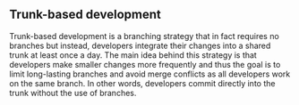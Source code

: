 ## Trunk-based development

Trunk-based development is a branching strategy that in fact requires no branches but instead, developers integrate their changes into a shared trunk at least once a day.
The main idea behind this strategy is that developers make smaller changes more frequently and thus the goal is to limit long-lasting branches and avoid merge conflicts as all developers work on the same branch. In other words, developers commit directly into the trunk without the use of branches.